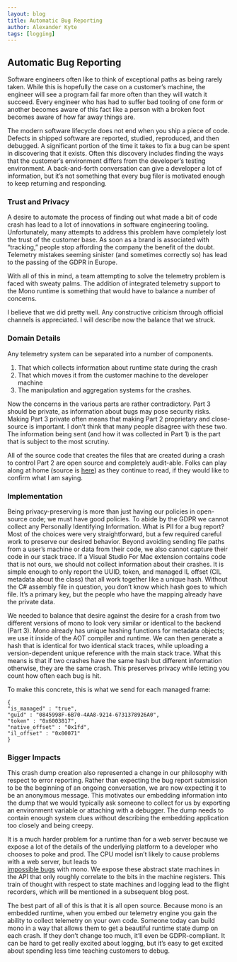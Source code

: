 ```yaml
---
layout: blog
title: Automatic Bug Reporting
author: Alexander Kyte
tags: [logging]
---
```


## Automatic Bug Reporting ##

Software engineers often like to think of exceptional paths as being rarely taken. 
While this is hopefully the case on a customer’s machine, the engineer will see a 
program fail far more often than they will watch it succeed. Every engineer who has
had to suffer bad tooling of one form or another becomes aware of this fact like a 
person with a broken foot becomes aware of how far away things are. 

The modern software lifecycle does not end when you ship a piece of code. Defects in
shipped software are reported, studied, reproduced, and then debugged. A significant 
portion of the time it takes to fix a bug can be spent in discovering that it exists. 
Often this discovery includes finding the ways that the customer’s environment differs 
from the developer’s testing environment. A back-and-forth conversation can give a 
developer a lot of information, but it’s not something that every bug filer is 
motivated enough to keep returning and responding. 

### Trust and Privacy ###

A desire to automate the process of finding out what made a bit of code crash has lead 
to a lot of innovations in software engineering tooling. Unfortunately, many attempts to
address this problem have completely lost the trust of the customer base. As soon as a 
brand is associated with “tracking,” people stop affording the company the benefit of the
doubt. Telemetry mistakes seeming sinister (and sometimes correctly so) has lead to the
passing of the GDPR in Europe. 

With all of this in mind, a team attempting to solve the telemetry problem is faced with
sweaty palms. The addition of integrated telemetry support to the Mono runtime is something
that would have to balance a number of concerns. 

I believe that we did pretty well. Any constructive criticism through official channels is
appreciated. I will describe now the balance that we struck. 

### Domain Details ###

Any telemetry system can be separated into a number of components. 

1. That which collects information about runtime state during the crash
2. That which moves it from the customer machine to the developer machine
3. The manipulation and aggregation systems for the crashes. 

Now the concerns in the various parts are rather contradictory. Part 3 should be private,
as information about bugs may pose security risks. Making Part 3 private often means that making
Part 2 proprietary and close-source is important. I don’t think that many people disagree with
these two. The information being sent (and how it was collected in Part 1) is the part that is 
subject to the most scrutiny. 

All of the source code that creates the files that are created during a crash to control Part 2
are open source and completely audit-able. Folks can play along at home 
(source is [here](https://github.com/mono/mono/blob/5672eba58212345b8e9722587533c325a0c5825d/mono/utils/mono-state.c))
as they continue to read, if they would like to confirm what I am saying. 

### Implementation ###

Being privacy-preserving is more than just having our policies in open-source code; we must have
good policies. To abide by the GDPR we cannot collect any Personally Identifying Information. 
What is PII for a bug report? Most of the choices were very straightforward, but a few required
careful work to preserve our desired behavior. Beyond avoiding sending file paths from a user’s
machine or data from their code, we also cannot capture their code in our stack trace. If a 
Visual Studio For Mac extension contains code that is not ours, we should not collect information
about their crashes. It is simple enough to only report the UUID, token, and managed IL offset 
(CIL metadata about the class) that all work together like a unique hash. Without the C# assembly
file in question, you don’t know which hash goes to which file. It’s a primary key, but the
people who have the mapping already have the private data. 

We needed to balance that desire against the desire for a crash from two different versions of mono
to look very similar or identical to the backend (Part 3). Mono already has unique hashing functions
for metadata objects; we use it inside of the AOT compiler and runtime. We can then generate a 
hash that is identical for two identical stack traces, while uploading a version-dependent unique
reference with the main stack trace. What this means is that if two crashes have the same hash but 
different information otherwise, they are the same crash. This preserves privacy while letting you 
count how often each bug is hit. 

To make this concrete, this is what we send for each managed frame:

    {
    "is_managed" : "true",
    "guid" : "0845998F-6B70-4AA8-9214-6731378926A0",
    "token" : "0x6003817",
    "native_offset" : "0x1fd",
    "il_offset" : "0x00071"
    }

### Bigger Impacts ###

This crash dump creation also represented a change in our philosophy with respect to error reporting.
Rather than expecting the bug report submission to be the beginning of an ongoing conversation,
we are now expecting it to be an anonymous message. This motivates our embedding information into the 
dump that we would typically ask someone to collect for us by exporting an environment variable or
attaching with a debugger. The dump needs to contain enough system clues without describing the 
embedding application too closely and being creepy. 

It is a much harder problem for a runtime than for a web server because we expose a lot of the 
details of the underlying platform to a developer who chooses to poke and prod. The CPU model isn’t 
likely to cause problems with a web server, but leads to  
[impossible bugs](https://www.mono-project.com/news/2016/09/12/arm64-icache/) with mono.
We expose these abstract state machines in the API that only roughly correlate to the bits in the machine registers.
This train of thought with respect to state machines and logging lead to the flight recorders, which will be mentioned in a subsequent blog post. 

The best part of all of this is that it is all open source. Because mono is an embedded runtime, when you embed our telemetry engine you gain the ability to collect telemetry on your own code. Someone today can build mono in a way that allows them to get a beautiful runtime state dump on each crash. If they don’t change too much, it’ll even be GDPR-compliant. It can be hard to get really excited about logging, but it’s easy to get excited about spending less time teaching customers to debug. 



